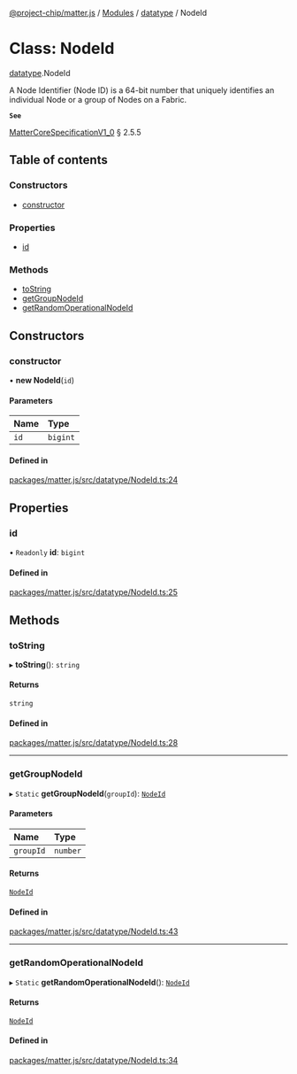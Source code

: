 [@project-chip/matter.js](../README.md) / [Modules](../modules.md) / [datatype](../modules/datatype.md) / NodeId

# Class: NodeId

[datatype](../modules/datatype.md).NodeId

A Node Identifier (Node ID) is a 64-bit number that uniquely identifies an individual Node or a
group of Nodes on a Fabric.

**`See`**

[MatterCoreSpecificationV1_0](../interfaces/spec.MatterCoreSpecificationV1_0.md) § 2.5.5

## Table of contents

### Constructors

- [constructor](datatype.NodeId.md#constructor)

### Properties

- [id](datatype.NodeId.md#id)

### Methods

- [toString](datatype.NodeId.md#tostring)
- [getGroupNodeId](datatype.NodeId.md#getgroupnodeid)
- [getRandomOperationalNodeId](datatype.NodeId.md#getrandomoperationalnodeid)

## Constructors

### constructor

• **new NodeId**(`id`)

#### Parameters

| Name | Type |
| :------ | :------ |
| `id` | `bigint` |

#### Defined in

[packages/matter.js/src/datatype/NodeId.ts:24](https://github.com/project-chip/matter.js/blob/5bdbf8d/packages/matter.js/src/datatype/NodeId.ts#L24)

## Properties

### id

• `Readonly` **id**: `bigint`

#### Defined in

[packages/matter.js/src/datatype/NodeId.ts:25](https://github.com/project-chip/matter.js/blob/5bdbf8d/packages/matter.js/src/datatype/NodeId.ts#L25)

## Methods

### toString

▸ **toString**(): `string`

#### Returns

`string`

#### Defined in

[packages/matter.js/src/datatype/NodeId.ts:28](https://github.com/project-chip/matter.js/blob/5bdbf8d/packages/matter.js/src/datatype/NodeId.ts#L28)

___

### getGroupNodeId

▸ `Static` **getGroupNodeId**(`groupId`): [`NodeId`](datatype.NodeId.md)

#### Parameters

| Name | Type |
| :------ | :------ |
| `groupId` | `number` |

#### Returns

[`NodeId`](datatype.NodeId.md)

#### Defined in

[packages/matter.js/src/datatype/NodeId.ts:43](https://github.com/project-chip/matter.js/blob/5bdbf8d/packages/matter.js/src/datatype/NodeId.ts#L43)

___

### getRandomOperationalNodeId

▸ `Static` **getRandomOperationalNodeId**(): [`NodeId`](datatype.NodeId.md)

#### Returns

[`NodeId`](datatype.NodeId.md)

#### Defined in

[packages/matter.js/src/datatype/NodeId.ts:34](https://github.com/project-chip/matter.js/blob/5bdbf8d/packages/matter.js/src/datatype/NodeId.ts#L34)
